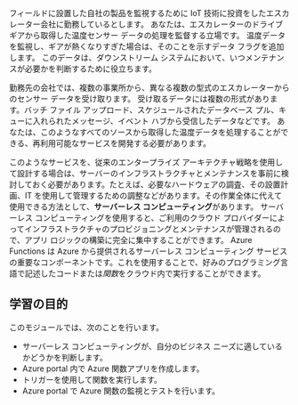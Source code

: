 フィールドに設置した自社の製品を監視するために IoT 技術に投資をしたエスカレーター会社に勤務しているとします。 あなたは、エスカレーターのドライブ ギアから取得した温度センサー データの処理を監督する立場です。 温度データを監視し、ギアが熱くなりすぎた場合は、そのことを示すデータ フラグを追加します。 このデータは、ダウンストリーム システムにおいて、いつメンテナンスが必要かを判断するために役立ちます。

勤務先の会社では、複数の事業所から、異なる複数の型式のエスカレーターからのセンサー データを受け取ります。 受け取るデータには複数の形式があります。バッチ ファイル アップロード、スケジュールされたデータベース プル、キューに入れられたメッセージ、イベント ハブから受信したデータなどです。 あなたは、このようなすべてのソースから取得した温度データを処理することができる、再利用可能なサービスを開発する必要があります。

このようなサービスを、従来のエンタープライズ アーキテクチャ戦略を使用して設計する場合は、サーバーのインフラストラクチャとメンテナンスを事前に検討しておく必要があります。たとえば、必要なハードウェアの調査、その設置計画、IT を使用して管理するための調整などがあります。その作業全体に代えて使用できる方法として、**サーバーレス コンピューティング**があります。 サーバーレス コンピューティングを使用すると、ご利用のクラウド プロバイダーによってインフラストラクチャのプロビジョニングとメンテナンスが管理されるので、アプリ ロジックの構築に完全に集中することができます。 Azure Functions は Azure から提供されるサーバーレス コンピューティング サービスの重要なコンポーネントです。これを使用することで、好みのプログラミング言語で記述したコードまたは*関数*をクラウド内で実行することができます。

## <a name="learning-objectives"></a>学習の目的

このモジュールでは、次のことを行います。

- サーバーレス コンピューティングが、自分のビジネス ニーズに適しているかどうかを判断します。
- Azure portal 内で Azure 関数アプリを作成します。
- トリガーを使用して関数を実行します。
- Azure portal で Azure 関数の監視とテストを行います。
